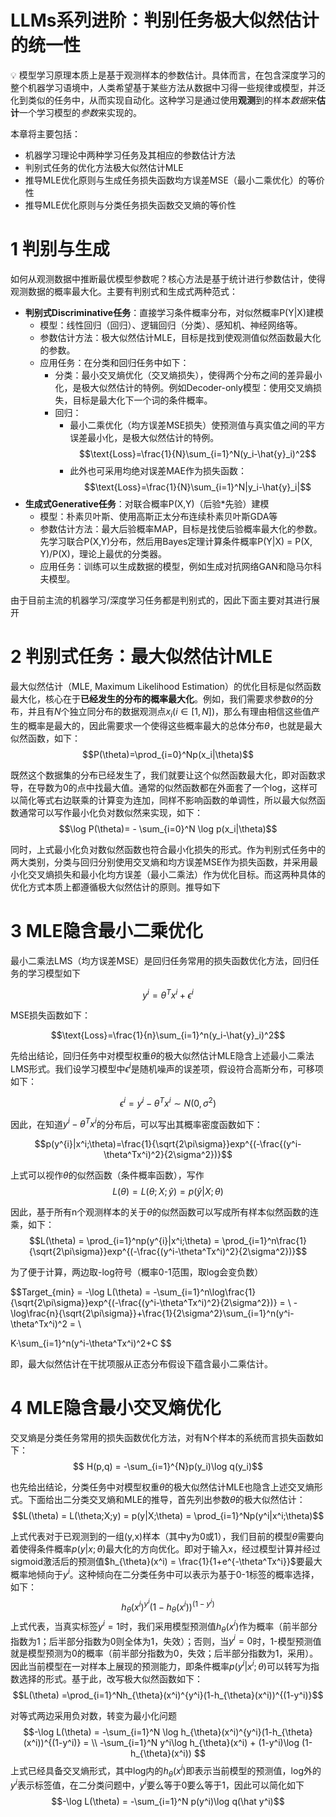 <!-- JPW的Markdown笔记模板 v1, 其中的href需要视情更改上级目录href="../../format.css -->
<link rel="stylesheet" type="text/css" href="../../format.css">


<h1>LLMs系列进阶：判别任务极大似然估计的统一性</h1>

💡 模型学习原理本质上是基于观测样本的参数估计。具体而言，在包含深度学习的整个机器学习语境中，人类希望基于某些方法从数据中习得一些规律或模型，并泛化到类似的任务中，从而实现自动化。这种学习是通过使用**观测**到的样本*数据*来**估计**一个学习模型的*参数*来实现的。

本章将主要包括：
- 机器学习理论中两种学习任务及其相应的参数估计方法
- 判别式任务的优化方法极大似然估计MLE
- 推导MLE优化原则与生成任务损失函数均方误差MSE（最小二乘优化）的等价性
- 推导MLE优化原则与分类任务损失函数交叉熵的等价性

# 1 判别与生成
如何从观测数据中推断最优模型参数呢？核心方法是基于统计进行参数估计，使得观测数据的概率最大化。主要有判别式和生成式两种范式：
- **判别式Discriminative任务**：直接学习条件概率分布，对似然概率P(Y|X)建模
    - 模型：线性回归（回归）、逻辑回归（分类）、感知机、神经网络等。
    - 参数估计方法：极大似然估计MLE，目标是找到使观测值似然函数最大化的参数。
    - 应用任务：在分类和回归任务中如下：
        - 分类：最小交叉熵优化（交叉熵损失），使得两个分布之间的差异最小化，是极大似然估计的特例。例如Decoder-only模型：使用交叉熵损失，目标是最大化下一个词的条件概率。
        - 回归：
            - 最小二乘优化（均方误差MSE损失）使预测值与真实值之间的平方误差最小化，是极大似然估计的特例。$$\text{Loss}=\frac{1}{N}\sum_{i=1}^N(y_i-\hat{y}_i)^2$$
            - 此外也可采用均绝对误差MAE作为损失函数：$$\text{Loss}=\frac{1}{N}\sum_{i=1}^N|y_i-\hat{y}_i|$$
- **生成式Generative任务**：对联合概率P(X,Y)（后验*先验）建模
    - 模型：朴素贝叶斯、使用高斯正太分布连续朴素贝叶斯GDA等
    - 参数估计方法：最大后验概率MAP，目标是找使后验概率最大化的参数。先学习联合P(X,Y)分布，然后用Bayes定理计算条件概率P(Y|X) = P(X, Y)/P(X)，理论上最优的分类器。
    - 应用任务：训练可以生成数据的模型，例如生成对抗网络GAN和隐马尔科夫模型。

由于目前主流的机器学习/深度学习任务都是判别式的，因此下面主要对其进行展开

# 2 判别式任务：最大似然估计MLE
最大似然估计（MLE, Maximum Likelihood Estimation）的优化目标是似然函数最大化，核心在于**已经发生的分布的概率最大化**。例如，我们需要求参数$\theta$的分布，并且有$N$个独立同分布的数据观测点$x_i (i\in[1,N])$，那么有理由相信这些值产生的概率是最大的，因此需要求一个使得这些概率最大的总体分布$\theta$，也就是最大似然函数，如下：
$$P(\theta)=\prod_{i=0}^Np(x_i|\theta)$$

既然这个数据集的分布已经发生了，我们就要让这个似然函数最大化，即对函数求导，在导数为0的点中找最大值。通常的似然函数都在外面套了一个log，这样可以简化等式右边联乘的计算变为连加，同样不影响函数的单调性，所以最大似然函数通常可以写作最小化负对数似然来实现，如下：
$$\log P(\theta)= - \sum_{i=0}^N \log p(x_i|\theta)$$

同时，上式最小化负对数似然函数也符合最小化损失的形式。作为判别式任务中的两大类别，分类与回归分别使用交叉熵和均方误差MSE作为损失函数，并采用最小化交叉熵损失和最小化均方误差（最小二乘法）作为优化目标。而这两种具体的优化方式本质上都遵循极大似然估计的原则。推导如下

# 3 MLE隐含最小二乘优化
最小二乘法LMS（均方误差MSE）是回归任务常用的损失函数优化方法，回归任务的学习模型如下

$$ y^{i} = \theta^Tx^i+\epsilon^i $$

MSE损失函数如下：

$$\text{Loss}=\frac{1}{n}\sum_{i=1}^n(y_i-\hat{y}_i)^2$$

先给出结论，回归任务中对模型权重$\theta$的极大似然估计MLE隐含上述最小二乘法LMS形式。我们设学习模型中$\epsilon^i$是随机噪声的误差项，假设符合高斯分布，可移项如下：

$$ \epsilon^i = y^{i} - \theta^Tx^i \sim N(0, \sigma^2)$$

因此，在知道$y^{i} - \theta^Tx^i$的分布后，可以写出其概率密度函数如下：

$$p(y^{i}|x^i;\theta)=\frac{1}{\sqrt{2\pi\sigma}}exp^{(-\frac{(y^i-\theta^Tx^i)^2}{2\sigma^2})}$$

上式可以视作$\theta$的似然函数（条件概率函数），写作
$$L(\theta) = L(\theta;X;\hat y) = p(\hat y|X;\theta)$$

因此，基于所有n个观测样本的关于$\theta$的似然函数可以写成所有样本似然函数的连乘，如下：
$$L(\theta) = \prod_{i=1}^np(y^{i}|x^i;\theta) = \prod_{i=1}^n\frac{1}{\sqrt{2\pi\sigma}}exp^{(-\frac{(y^i-\theta^Tx^i)^2}{2\sigma^2})}$$

为了便于计算，两边取-log符号（概率0-1范围，取log会变负数）

$$Target_{min} = -\log L(\theta) = -\sum_{i=1}^n\log\frac{1}{\sqrt{2\pi\sigma}}exp^{(-\frac{(y^i-\theta^Tx^i)^2}{2\sigma^2})} = \\
-\log\frac{n}{\sqrt{2\pi\sigma}}+\frac{1}{2\sigma^2}\sum_{i=1}^n(y^i-\theta^Tx^i)^2 = \\

K·\sum_{i=1}^n(y^i-\theta^Tx^i)^2+C
$$

即，最大似然估计在干扰项服从正态分布假设下蕴含最小二乘估计。

# 4 MLE隐含最小交叉熵优化
交叉熵是分类任务常用的损失函数优化方法，对有N个样本的系统而言损失函数如下：
$$ H(p,q) = -\sum_{i=1}^{N}p(y_i)\log q(y_i)$$

也先给出结论，分类任务中对模型权重$\theta$的极大似然估计MLE也隐含上述交叉熵形式。下面给出二分类交叉熵和MLE的推导，首先列出参数$\theta$的极大似然估计：
$$L(\theta) = L(\theta;X;y) = p(y|X;\theta) = \prod_{i=1}^Np(y^i|x^i;\theta)$$

上式代表对于已观测到的一组(y,x)样本（其中y为0或1），我们目前的模型$\theta$需要向着使得条件概率$p(y|x;\theta)$最大化的方向优化。即对于输入x，经过模型计算并经过sigmoid激活后的预测值$h_{\theta}(x^i) = \frac{1}{1+e^{-\theta^Tx^i}}$要最大概率地倾向于$y^i$。这种倾向在二分类任务中可以表示为基于0-1标签的概率选择，如下：
$$h_{\theta}(x^i)^{y^i}(1-h_{\theta}(x^i))^{(1-y^i)}$$
上式代表，当真实标签$y^i=1$时，我们采用模型预测值$h_{\theta}(x^i)$作为概率（前半部分指数为1；后半部分指数为0则全体为1，失效）；否则，当$y^i=0$时，1-模型预测值就是模型预测为0的概率（前半部分指数为0，失效；后半部分指数为1，采用）。因此当前模型在一对样本上展现的预测能力，即条件概率$p(y^i|x^i;\theta)$可以转写为指数选择的形式。基于此，改写极大似然函数如下：
$$L(\theta) =\prod_{i=1}^Nh_{\theta}(x^i)^{y^i}(1-h_{\theta}(x^i))^{(1-y^i)}$$

对等式两边采用负对数，转变为最小化问题
$$-\log L(\theta) = -\sum_{i=1}^N \log h_{\theta}(x^i)^{y^i}(1-h_{\theta}(x^i))^{(1-y^i)} = \\
-\sum_{i=1}^N y^i\log h_{\theta}(x^i) + (1-y^i)\log (1-h_{\theta}(x^i))
$$
上式已经具备交叉熵形式，其中log内的$h_{\theta}(x^i)$即表示当前模型的预测值，log外的$y^i$表示标签值，在二分类问题中，$y^i$要么等于0要么等于1，因此可以简化如下
$$-\log L(\theta) = -\sum_{i=1}^N p(y^i)\log q(\hat y^i)$$
